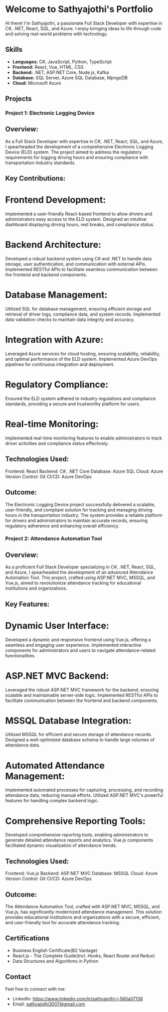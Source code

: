# Welcome to Sathyajothi's Portfolio

Hi there! I'm Sathyajothi, a passionate Full Stack Developer with expertise in C#, .NET, React, SQL, and Azure. I enjoy bringing ideas to life through code and solving real-world problems with technology.

## Skills

- **Languages:** C#, JavaScript, Python, TypeScript
- **Frontend:** React, Vue, HTML, CSS
- **Backend:** .NET, ASP.NET Core, Node.js, Kafka
- **Database:** SQL Server, Azure SQL Database, MpngoDB
- **Cloud:** Microsoft Azure

## Projects

### Project 1: Electronic Logging Device
## Overview:
As a Full Stack Developer with expertise in C#, .NET, React, SQL, and Azure, I spearheaded the development of a comprehensive Electronic Logging Device (ELD) system. The project aimed to address the regulatory requirements for logging driving hours and ensuring compliance with transportation industry standards.

## Key Contributions:

# Frontend Development:
Implemented a user-friendly React-based frontend to allow drivers and administrators easy access to the ELD system.
Designed an intuitive dashboard displaying driving hours, rest breaks, and compliance status.

# Backend Architecture:
Developed a robust backend system using C# and .NET to handle data storage, user authentication, and communication with external APIs.
Implemented RESTful APIs to facilitate seamless communication between the frontend and backend components.

# Database Management:
Utilized SQL for database management, ensuring efficient storage and retrieval of driver logs, compliance data, and system records.
Implemented data validation checks to maintain data integrity and accuracy.

# Integration with Azure:
Leveraged Azure services for cloud hosting, ensuring scalability, reliability, and optimal performance of the ELD system.
Implemented Azure DevOps pipelines for continuous integration and deployment.

# Regulatory Compliance:
Ensured the ELD system adhered to industry regulations and compliance standards, providing a secure and trustworthy platform for users.

# Real-time Monitoring:
Implemented real-time monitoring features to enable administrators to track driver activities and compliance status effectively.

## Technologies Used:
Frontend: React
Backend: C#, .NET Core
Database: Azure SQL
Cloud: Azure
Version Control: Git
CI/CD: Azure DevOps

## Outcome:
The Electronic Logging Device project successfully delivered a scalable, user-friendly, and compliant solution for tracking and managing driving hours in the transportation industry. The system provides a reliable platform for drivers and administrators to maintain accurate records, ensuring regulatory adherence and enhancing overall efficiency.

### Project 2: Attendance Automation Tool
## Overview:
As a proficient Full Stack Developer specializing in C#, .NET, React, SQL, and Azure, I spearheaded the development of an advanced Attendance Automation Tool. This project, crafted using ASP.NET MVC, MSSQL, and Vue.js, aimed to revolutionize attendance tracking for educational institutions and organizations.

## Key Features:

# Dynamic User Interface:
Developed a dynamic and responsive frontend using Vue.js, offering a seamless and engaging user experience.
Implemented interactive components for administrators and users to navigate attendance-related functionalities.

# ASP.NET MVC Backend:
Leveraged the robust ASP.NET MVC framework for the backend, ensuring scalable and maintainable server-side logic.
Implemented RESTful APIs to facilitate communication between the frontend and backend components.

# MSSQL Database Integration:
Utilized MSSQL for efficient and secure storage of attendance records.
Designed a well-optimized database schema to handle large volumes of attendance data.

# Automated Attendance Management:
Implemented automated processes for capturing, processing, and recording attendance data, reducing manual efforts.
Utilized ASP.NET MVC's powerful features for handling complex backend logic.

# Comprehensive Reporting Tools:
Developed comprehensive reporting tools, enabling administrators to generate detailed attendance reports and analytics.
Vue.js components facilitated dynamic visualization of attendance trends.

## Technologies Used:
Frontend: Vue.js
Backend: ASP.NET MVC
Database: MSSQL
Cloud: Azure
Version Control: Git
CI/CD: Azure DevOps

## Outcome:
The Attendance Automation Tool, crafted with ASP.NET MVC, MSSQL, and Vue.js, has significantly modernized attendance management. This solution provides educational institutions and organizations with a secure, efficient, and user-friendly tool for accurate attendance tracking.

## Certifications

- Business English Certificate(B2 Vantage)
- React.js - The Complete Guide(Incl. Hooks, React Router and Redux)
- Data Structures and Algorithms in Python

## Contact

Feel free to connect with me:
- LinkedIn: https://www.linkedin.com/in/sathyajothi-i-560a07138
- Email: sathyajothi3007@gmail.com
